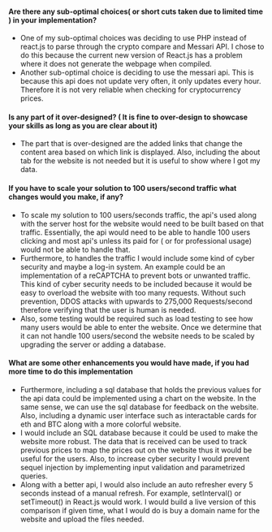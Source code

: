 #### Are there any sub-optimal choices( or short cuts taken due to limited time ) in your implementation?

- One of my sub-optimal choices was deciding to use PHP instead of react.js to parse through the crypto compare and Messari API. 
I chose to do this because the current new version of React.js has a problem where it does not generate the webpage when compiled.
- Another sub-optimal choice is deciding to use the messari api. This is because this api does not update very often, it only updates every hour. 
Therefore it is not very reliable when checking for cryptocurrency prices.

#### Is any part of it over-designed? ( It is fine to over-design to showcase your skills as long as you are clear about it)

- The part that is over-designed are the added links that change the content area based on which link is displayed. 
Also, including the about tab for the website is not needed but it is useful to show where I got my data.

#### If you have to scale your solution to 100 users/second traffic what changes would you make, if any?

- To scale my solution to 100 users/seconds traffic, the api's used along with the server host for the website would need to be built based on that traffic.
Essentially, the api would need to be able to handle 100 users clicking and most api's unless its paid for ( or for professional usage) would not be able to handle that. 
- Furthermore, to handles
the traffic I would include some kind of cyber security and maybe a log-in system. An example could be an implementation of a reCAPTCHA to prevent bots or unwanted traffic.
This kind of cyber security needs to be included because it would be easy to overload the website with too many requests. Without such prevention, DDOS attacks with upwards to 275,000 Requests/second therefore verifying that the user is human is needed.
- Also, some testing would be required such as load testing to see how many users would be able to enter the website. Once we determine that it can not handle 100 users/second the website needs to be scaled by upgrading the server or adding a database.

#### What are some other enhancements you would have made, if you had more time to do this implementation

- Furthermore, including a sql database that holds the previous values for the api data could be implemented using a chart on the website. In the same sense, we can use the sql database for feedback on the website. Also, including a dynamic user interface such as interactable cards for eth and BTC along with a more colorful website. 
- I would include an SQL database because it could be used to make the website more robust. The data that is received can be used to track previous prices to map the prices out on the website thus it would be useful for the users. Also, to increase cyber security I would prevent sequel injection by implementing input validation and parametrized queries.
- Along with a better api, I would also include an auto refresher every 5 seconds instead of a manual refresh. For example, setInterval() or setTimeout() in React.js would work. I would build a live version of this comparison if given time, what I would do is buy a domain name for the website and upload the files needed.

